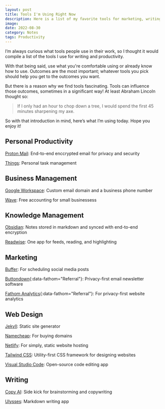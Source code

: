 ```yaml
---
layout: post
title: Tools I'm Using Right Now
description: Here is a list of my favorite tools for marketing, writing, and knowledge management.
image:
date: 2022-08-30
category: Notes
tags: Productivity
---
```


I’m always curious what tools people use in their work, so I thought it would compile a list of the tools I use for writing and productivity.

With that being said, use what you're comfortable using or already know how to use. Outcomes are the most important; whatever tools you pick should help you get to the outcomes you want.

But there is a reason why we find tools fascinating. Tools can influence those outcomes, sometimes in a significant way! At least Abraham Lincoln thought so:

> If I only had an hour to chop down a tree, I would spend the first 45 minutes sharpening my axe.

So with that introduction in mind, here’s what I’m using today. Hope you enjoy it!

## Personal Productivity

[Proton Mail](https://pr.tn/ref/259YMYS9Z3RG): End-to-end enccrypted email for privacy and security

[Things](https://culturedcode.com/things/ "Cultured Code - Things"): Personal task management

## Business Management

[Google Workspace](https://workspace.google.com/ "Google Workspace"): Custom email domain and a business phone number

[Wave](https://www.waveapps.com/ "Wave Accounting"): Free accounting for small businessess

## Knowledge Management

[Obsidian](https://obsidian.md/ "Obsidian"): Notes stored in markdown and synced with end-to-end encryption

[Readwise](https://readwise.io/): One app for feeds, reading, and highlighting

## Marketing

[Buffer](https://buffer.com/ "Buffer"): For scheduling social media posts

[Buttondown](https://buttondown.email/refer/andrewstiefel "Buttondown"){:data-fathom="Referral"}: Privacy-first email newsletter software

[Fathom Analytics](https://usefathom.com/ref/FBJDFZ "Fathom Analytics"){:data-fathom="Referral"}: For privacy-first website analytics

## Web Design

[Jekyll](https://jekyllrb.com/ "Jekyll"): Static site generator

[Namecheap](https://www.namecheap.com/ "Namecheap"): For buying domains

[Netlify](https://www.netlify.com/ "Netlify"): For simply, static website hosting

[Tailwind CSS](https://tailwindcss.com/ "Tailwind CSS"): Utility-first CSS framework for designing websites

[Visual Studio Code](https://code.visualstudio.com/ "Visual Studio Code"): Open-source code editing app

## Writing

[Copy AI](https://www.copy.ai/ "Copy AI"): Side kick for brainstorming and copywriting

[Ulysses](https://ulysses.app/ "Ulysses"): Markdown writing app